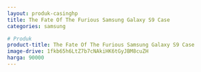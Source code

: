 ```yaml
---
layout: produk-casinghp
title: The Fate Of The Furious Samsung Galaxy S9 Case
categories: samsung

# Produk
product-title: The Fate Of The Furious Samsung Galaxy S9 Case
image-drive: 1fkb65h6LtZ7b7cNAkiHK6tGyJBM8cuZH
harga: 90000
---
```

